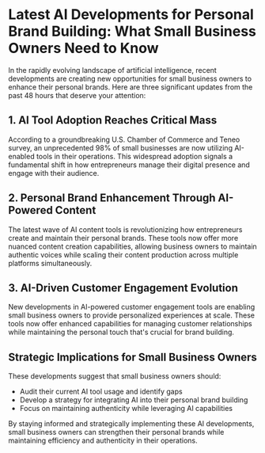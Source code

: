 # Latest AI Developments for Personal Brand Building: What Small Business Owners Need to Know

In the rapidly evolving landscape of artificial intelligence, recent developments are creating new opportunities for small business owners to enhance their personal brands. Here are three significant updates from the past 48 hours that deserve your attention:

## 1. AI Tool Adoption Reaches Critical Mass

According to a groundbreaking U.S. Chamber of Commerce and Teneo survey, an unprecedented 98% of small businesses are now utilizing AI-enabled tools in their operations. This widespread adoption signals a fundamental shift in how entrepreneurs manage their digital presence and engage with their audience.

## 2. Personal Brand Enhancement Through AI-Powered Content

The latest wave of AI content tools is revolutionizing how entrepreneurs create and maintain their personal brands. These tools now offer more nuanced content creation capabilities, allowing business owners to maintain authentic voices while scaling their content production across multiple platforms simultaneously.

## 3. AI-Driven Customer Engagement Evolution

New developments in AI-powered customer engagement tools are enabling small business owners to provide personalized experiences at scale. These tools now offer enhanced capabilities for managing customer relationships while maintaining the personal touch that's crucial for brand building.

## Strategic Implications for Small Business Owners

These developments suggest that small business owners should:
- Audit their current AI tool usage and identify gaps
- Develop a strategy for integrating AI into their personal brand building
- Focus on maintaining authenticity while leveraging AI capabilities

By staying informed and strategically implementing these AI developments, small business owners can strengthen their personal brands while maintaining efficiency and authenticity in their operations.